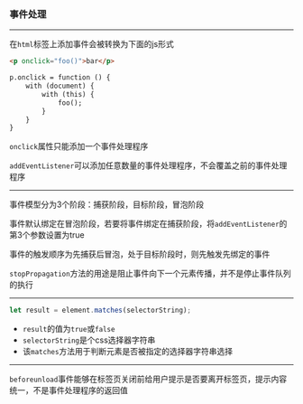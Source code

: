 ### 事件处理

---

在`html`标签上添加事件会被转换为下面的js形式

``` html
<p onclick="foo()">bar</p>

p.onclick = function () {
	with (document) {
		with (this) {
			foo();
		}
	}
}
```



`onclick`属性只能添加一个事件处理程序

`addEventListener`可以添加任意数量的事件处理程序，不会覆盖之前的事件处理程序

---

事件模型分为3个阶段：捕获阶段，目标阶段，冒泡阶段

事件默认绑定在冒泡阶段，若要将事件绑定在捕获阶段，将`addEventListener`的第3个参数设置为true

事件的触发顺序为先捕获后冒泡，处于目标阶段时，则先触发先绑定的事件

`stopPropagation`方法的用途是阻止事件向下一个元素传播，并不是停止事件队列的执行

---

```javascript
let result = element.matches(selectorString);
```

* `result`的值为`true`或`false`
* `selectorString`是个css选择器字符串
* 该`matches`方法用于判断元素是否被指定的选择器字符串选择

---

`beforeunload`事件能够在标签页关闭前给用户提示是否要离开标签页，提示内容统一，不是事件处理程序的返回值



